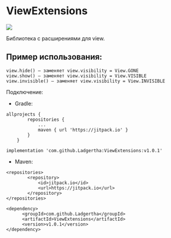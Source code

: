 # ViewExtensions
[![](https://jitpack.io/v/Ladgertha/ViewExtensions.svg)](https://jitpack.io/#Ladgertha/ViewExtensions)

Библиотека с расширениями для view.

## Пример использования:
```
view.hide() — заменяет view.visibility = View.GONE
view.show() — заменяет view.visibility = View.VISIBLE
view.invisible() — заменяет view.visibility = View.INVISIBLE
```

Подключение:
- Gradle:
```
allprojects {
		repositories {
			...
			maven { url 'https://jitpack.io' }
		}
	}
```
```
implementation 'com.github.Ladgertha:ViewExtensions:v1.0.1'
```

- Maven:
```
<repositories>
		<repository>
		    <id>jitpack.io</id>
		    <url>https://jitpack.io</url>
		</repository>
</repositories>
```
```
<dependency>
	  <groupId>com.github.Ladgertha</groupId>
	  <artifactId>ViewExtensions</artifactId>
	  <version>v1.0.1</version>
</dependency>
  ```
